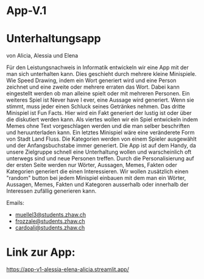 # App-V.1

# Unterhaltungsapp 
von Alicia, Alessia und Elena


Für den Leistungsnachweis in Informatik entwickeln wir eine App mit der man sich unterhalten kann. Dies geschieht durch mehrere kleine Minispiele. Wie Speed Drawing, indem ein Wort generiert wird und eine Person zeichnet und eine zweite oder mehrere erraten das Wort. Dabei kann eingestellt werden ob man alleine spielt oder mit mehreren Personen. Ein weiteres Spiel ist Never have I ever, eine Aussage wird generiert. Wenn sie stimmt, muss jeder einen Schluck seines Getränkes nehmen. Das dritte Minispiel ist Fun Facts. Hier wird ein Fakt generiert der lustig ist oder über die diskutiert werden kann. Als viertes wollen wir ein Spiel entwickeln indem Memes ohne Text vorgeschlagen werden und die man selber beschriften und heruunterladen kann. Ein letztes Minispiel wäre eine veränderete Form von Stadt Land Fluss. Die Kategorien werden von einem Spieler ausgewählt und der Anfangsbuchstabe immer generiert. Die App ist auf dem Handy, da unsere Zielgruppe schnell eine Unterhaltung wollen und warscheinlich oft unterwegs sind und neue Personen treffen. Durch die Personalisierung auf der ersten Seite werden nur Wörter, Aussagen, Memes, Fakten oder Kategorien generiert die einen Interessieren. Wir wollen zusätzlich einen "random" button bei jedem Minispiel einbauen mit dem man ein Wörter, Aussagen, Memes, Fakten und Kategoren ausserhalb oder innerhalb der Interessen zufällig generieren kann.

Emails:

- muellel3@students.zhaw.ch
- frozzale@students.zhaw.ch
- cardoali@students.zhaw.ch

# Link zur App:
https://app-v1-alessia-elena-alicia.streamlit.app/ 
